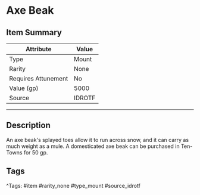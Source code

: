 # Axe Beak

## Item Summary

| Attribute            | Value                        |
|----------------------|------------------------------|
| Type                 | Mount |
| Rarity               | None             |
| Requires Attunement  | No                |
| Value (gp)           | 5000    |
| Source               | IDROTF |

---

## Description

An axe beak's splayed toes allow it to run across snow, and it can carry as much weight as a mule. A domesticated axe beak can be purchased in Ten-Towns for 50 gp.

## Tags

^Tags: #item #rarity_none #type_mount #source_idrotf